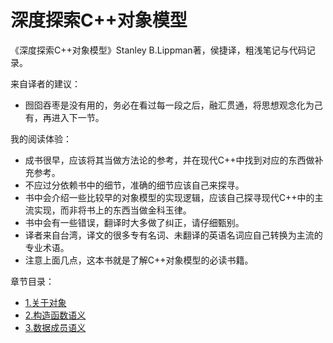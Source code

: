 # 深度探索C++对象模型

《深度探索C++对象模型》Stanley B.Lippman著，侯捷译，粗浅笔记与代码记录。


来自译者的建议：
- 囫囵吞枣是没有用的，务必在看过每一段之后，融汇贯通，将思想观念化为己有，再进入下一节。

我的阅读体验：
- 成书很早，应该将其当做方法论的参考，并在现代C++中找到对应的东西做补充参考。
- 不应过分依赖书中的细节，准确的细节应该自己来探寻。
- 书中会介绍一些比较早的对象模型的实现逻辑，应该自己探寻现代C++中的主流实现，而非将书上的东西当做金科玉律。
- 书中会有一些错误，翻译时大多做了纠正，请仔细甄别。
- 译者来自台湾，译文的很多专有名词、未翻译的英语名词应自己转换为主流的专业术语。
- 注意上面几点，这本书就是了解C++对象模型的必读书籍。

章节目录：
- [1.关于对象](1Object)
- [2.构造函数语义](2Constructors)
- [3.数据成员语义](3DataMember)
